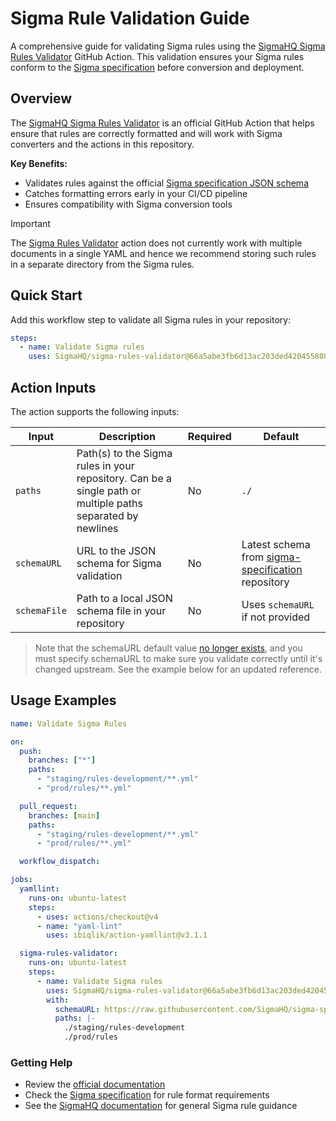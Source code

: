 # Sigma Rule Validation Guide

A comprehensive guide for validating Sigma rules using the [SigmaHQ Sigma Rules Validator](https://github.com/SigmaHQ/sigma-rules-validator) GitHub Action. This validation ensures your Sigma rules conform to the [Sigma specification](https://sigmahq.io/docs/) before conversion and deployment.

## Overview

The [SigmaHQ Sigma Rules Validator](https://github.com/SigmaHQ/sigma-rules-validator) is an official GitHub Action that helps ensure that rules are correctly formatted and will work with Sigma converters and the actions in this repository.

**Key Benefits:**
- Validates rules against the official [Sigma specification JSON schema](https://github.com/SigmaHQ/sigma-specification)
- Catches formatting errors early in your CI/CD pipeline
- Ensures compatibility with Sigma conversion tools

> [!IMPORTANT]
> The [Sigma Rules Validator](https://github.com/SigmaHQ/sigma-rules-validator) action does not currently work with multiple documents in a single YAML and hence we recommend storing such rules in a separate directory from the Sigma rules.

## Quick Start

Add this workflow step to validate all Sigma rules in your repository:

```yaml
steps:
  - name: Validate Sigma rules
    uses: SigmaHQ/sigma-rules-validator@66a5abe3fb6d13ac203ded42045580845c9c5534 #v1
```

## Action Inputs

The action supports the following inputs:

| Input        | Description                                                                                           | Required | Default                                                                                                    |
|--------------|-------------------------------------------------------------------------------------------------------|----------|------------------------------------------------------------------------------------------------------------|
| `paths`      | Path(s) to the Sigma rules in your repository. Can be a single path or multiple paths separated by newlines | No       | `./`                                                                                                       |
| `schemaURL`  | URL to the JSON schema for Sigma validation                                                           | No       | Latest schema from [sigma-specification](https://github.com/SigmaHQ/sigma-specification) repository      |
| `schemaFile` | Path to a local JSON schema file in your repository                                                  | No       | Uses `schemaURL` if not provided                                                                           |

> Note that the schemaURL default value [no longer exists](https://github.com/SigmaHQ/sigma-rules-validator/issues/4), and you must specify schemaURL to make sure you validate correctly until it's changed upstream. See the example below for an updated reference.

## Usage Examples


```yaml
name: Validate Sigma Rules

on:
  push:
    branches: ["*"]
    paths:
      - "staging/rules-development/**.yml"
      - "prod/rules/**.yml"

  pull_request:
    branches: [main]
    paths:
      - "staging/rules-development/**.yml"
      - "prod/rules/**.yml"

  workflow_dispatch:

jobs:
  yamllint:
    runs-on: ubuntu-latest
    steps:
      - uses: actions/checkout@v4
      - name: "yaml-lint"
        uses: ibiqlik/action-yamllint@v3.1.1

  sigma-rules-validator:
    runs-on: ubuntu-latest
    steps:
      - name: Validate Sigma rules
        uses: SigmaHQ/sigma-rules-validator@66a5abe3fb6d13ac203ded42045580845c9c5534 #v1
        with:
          schemaURL: https://raw.githubusercontent.com/SigmaHQ/sigma-specification/refs/heads/main/json-schema/sigma-detection-rule-schema.json
          paths: |-
            ./staging/rules-development
            ./prod/rules
```

### Getting Help

- Review the [official documentation](https://github.com/SigmaHQ/sigma-rules-validator)
- Check the [Sigma specification](https://github.com/SigmaHQ/sigma-specification) for rule format requirements
- See the [SigmaHQ documentation](https://sigmahq.io/docs/) for general Sigma rule guidance
